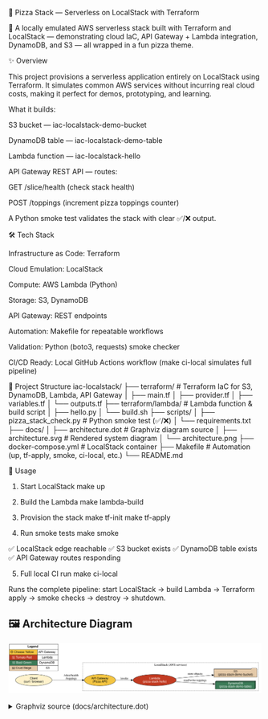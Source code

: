 🍕 Pizza Stack — Serverless on LocalStack with Terraform

🚀 A locally emulated AWS serverless stack built with Terraform and LocalStack — demonstrating cloud IaC, API Gateway + Lambda integration, DynamoDB, and S3 — all wrapped in a fun pizza theme.

✨ Overview

This project provisions a serverless application entirely on LocalStack
 using Terraform.
It simulates common AWS services without incurring real cloud costs, making it perfect for demos, prototyping, and learning.

What it builds:

S3 bucket — iac-localstack-demo-bucket

DynamoDB table — iac-localstack-demo-table

Lambda function — iac-localstack-hello

API Gateway REST API — routes:

GET /slice/health (check stack health)

POST /toppings (increment pizza toppings counter)

A Python smoke test validates the stack with clear ✅/❌ output.

🛠️ Tech Stack

Infrastructure as Code: Terraform

Cloud Emulation: LocalStack

Compute: AWS Lambda (Python)

Storage: S3, DynamoDB

API Gateway: REST endpoints

Automation: Makefile for repeatable workflows

Validation: Python (boto3, requests) smoke checker

CI/CD Ready: Local GitHub Actions workflow (make ci-local simulates full pipeline)

📂 Project Structure
iac-localstack/
├── terraform/              # Terraform IaC for S3, DynamoDB, Lambda, API Gateway
│   ├── main.tf
│   ├── provider.tf
│   ├── variables.tf
│   └── outputs.tf
├── terraform/lambda/       # Lambda function & build script
│   ├── hello.py
│   └── build.sh
├── scripts/
│   ├── pizza_stack_check.py # Python smoke test (✅/❌)
│   └── requirements.txt
├── docs/
│   ├── architecture.dot     # Graphviz diagram source
│   ├── architecture.svg     # Rendered system diagram
│   └── architecture.png
├── docker-compose.yml       # LocalStack container
├── Makefile                 # Automation (up, tf-apply, smoke, ci-local, etc.)
└── README.md

🚀 Usage
1. Start LocalStack
make up

2. Build the Lambda
make lambda-build

3. Provision the stack
make tf-init
make tf-apply

4. Run smoke tests
make smoke


✅ LocalStack edge reachable
✅ S3 bucket exists
✅ DynamoDB table exists
✅ API Gateway routes responding

5. Full local CI run
make ci-local


Runs the complete pipeline: start LocalStack → build Lambda → Terraform apply → smoke checks → destroy → shutdown.

## 🖼️ Architecture Diagram

![Architecture](docs/architecture.svg)

<details>
<summary>Graphviz source (docs/architecture.dot)</summary>

```dot
digraph pizza_stack {
    rankdir=LR;
    node [shape=box, style=rounded, fontname="Helvetica"];

    subgraph cluster_localstack {
        label="LocalStack (AWS services)";
        style=dashed;
        color=gray;

        apigw   [label="API Gateway\n(Pizza API)", shape=ellipse, style=filled, fillcolor="#f4c542", fontcolor="black"];
        lambda  [label="Lambda\n(pizza-stack-hello)", shape=ellipse, style=filled, fillcolor="#c23b22", fontcolor="white"];
        ddb     [label="DynamoDB\n(pizza-stack-demo-table)", shape=box3d, style=filled, fillcolor="#3b7a57", fontcolor="white"];
        s3      [label="S3\n(pizza-stack-demo-bucket)", shape=folder, style=filled, fillcolor="#e4c9a8", fontcolor="black"];
    }

    user [label="Client\n(curl / browser)", shape=oval, style=filled, fillcolor="#fff2cc", fontcolor="black"];

    user -> apigw [label="/slice/health\n/toppings"];
    apigw -> lambda [label="invoke"];
    lambda -> ddb   [label="read/write toppings"];
    lambda -> s3    [label="store objects"];

    legend [shape=none, margin=0, label=<
        <TABLE BORDER="0" CELLBORDER="1" CELLSPACING="0" CELLPADDING="4">
            <TR><TD COLSPAN="2"><B>Legend</B></TD></TR>
            <TR><TD BGCOLOR="#f4c542">🟡 Cheese Yellow</TD><TD>API Gateway</TD></TR>
            <TR><TD BGCOLOR="#c23b22"><FONT COLOR="white">🍅 Tomato Red</FONT></TD><TD>Lambda</TD></TR>
            <TR><TD BGCOLOR="#3b7a57"><FONT COLOR="white">🌿 Basil Green</FONT></TD><TD>DynamoDB</TD></TR>
            <TR><TD BGCOLOR="#e4c9a8">🍞 Crust Beige</TD><TD>S3</TD></TR>
        </TABLE>
    >];
}

</details>
🔑 Key Skills Demonstrated

Infrastructure as Code (Terraform)

AWS serverless design (Lambda, API Gateway, DynamoDB, S3)

Cloud emulation with LocalStack

Automated validation with Python (boto3, requests)

Build automation with Makefile

CI/CD workflow design

